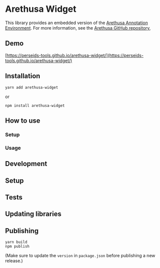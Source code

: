 # Arethusa Widget

This library provides an embedded version of the [Arethusa Annotation Environment](https://arethusa.perseids.org/app/#/).
For more information, see the [Arethusa GitHub repository](https://github.com/alpheios-project/arethusa),

## Demo

[https://perseids-tools.github.io/arethusa-widget/](https://perseids-tools.github.io/arethusa-widget/)

## Installation

`yarn add arethusa-widget`

or

`npm install arethusa-widget`

## How to use

### Setup

### Usage

## Development

## Setup

## Tests

## Updating libraries

## Publishing

```
yarn build
npm publish
```

(Make sure to update the `version` in `package.json` before publishing a new release.)
